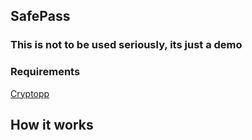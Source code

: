 ## SafePass
### This is not to be used seriously, its just a demo
### Requirements
[Cryptopp](https://github.com/weidai11/cryptopp)
## How it works
